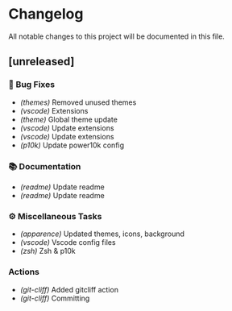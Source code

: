 # Changelog

All notable changes to this project will be documented in this file.

## [unreleased]

### 🐛 Bug Fixes

- *(themes)* Removed unused themes
- *(vscode)* Extensions
- *(theme)* Global theme update
- *(vscode)* Update extensions
- *(vscode)* Update extensions
- *(p10k)* Update power10k config

### 📚 Documentation

- *(readme)* Update readme
- *(readme)* Update readme

### ⚙️ Miscellaneous Tasks

- *(apparence)* Updated themes, icons, background
- *(vscode)* Vscode config files
- *(zsh)* Zsh & p10k

### Actions

- *(git-cliff)* Added gitcliff action
- *(git-cliff)* Committing

<!-- generated by git-cliff -->
